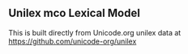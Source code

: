 Unilex mco Lexical Model
----------------------

This is built directly from Unicode.org unilex data at
https://github.com/unicode-org/unilex
